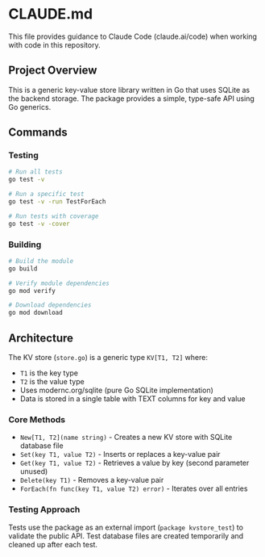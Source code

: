 # CLAUDE.md

This file provides guidance to Claude Code (claude.ai/code) when working with code in this repository.

## Project Overview

This is a generic key-value store library written in Go that uses SQLite as the backend storage. The package provides a simple, type-safe API using Go generics.

## Commands

### Testing
```bash
# Run all tests
go test -v

# Run a specific test
go test -v -run TestForEach

# Run tests with coverage
go test -v -cover
```

### Building
```bash
# Build the module
go build

# Verify module dependencies
go mod verify

# Download dependencies
go mod download
```

## Architecture

The KV store (`store.go`) is a generic type `KV[T1, T2]` where:
- `T1` is the key type
- `T2` is the value type
- Uses modernc.org/sqlite (pure Go SQLite implementation)
- Data is stored in a single table with TEXT columns for key and value

### Core Methods
- `New[T1, T2](name string)` - Creates a new KV store with SQLite database file
- `Set(key T1, value T2)` - Inserts or replaces a key-value pair
- `Get(key T1, value T2)` - Retrieves a value by key (second parameter unused)
- `Delete(key T1)` - Removes a key-value pair
- `ForEach(fn func(key T1, value T2) error)` - Iterates over all entries

### Testing Approach
Tests use the package as an external import (`package kvstore_test`) to validate the public API. Test database files are created temporarily and cleaned up after each test.